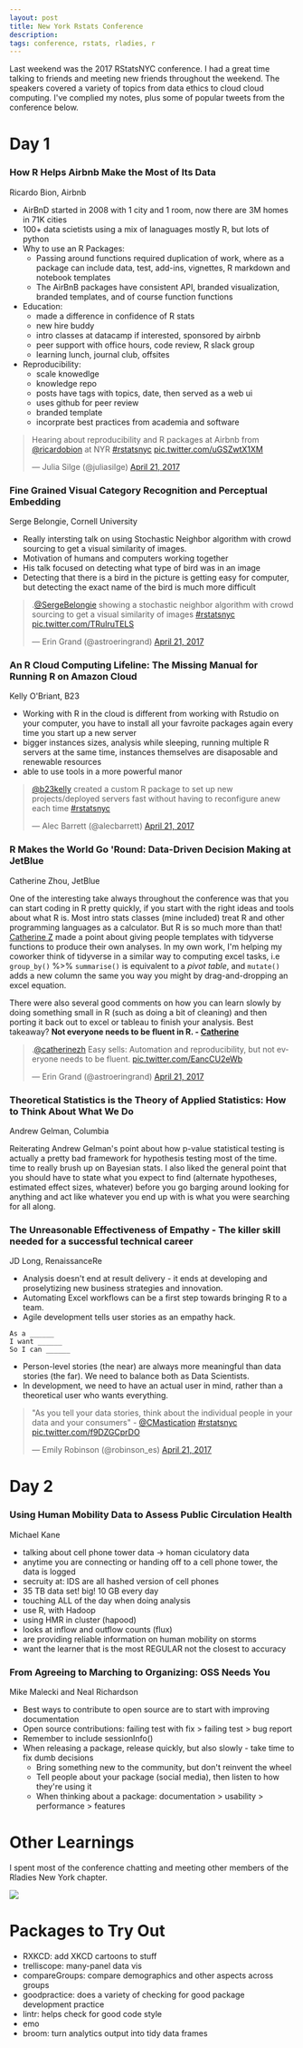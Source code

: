 ```yaml
---
layout: post
title: New York Rstats Conference
description: 
tags: conference, rstats, rladies, r
---
```


Last weekend was the 2017 RStatsNYC conference. I had a great time talking to friends and meeting new friends throughout the weekend. The speakers covered a variety of topics from data ethics to cloud cloud computing. I've complied my notes, plus some of popular tweets from the conference below.

# Day 1

### How R Helps Airbnb Make the Most of Its Data

Ricardo Bion, Airbnb

- AirBnD started in 2008 with 1 city and 1 room, now there are 3M homes in 71K cities
- 100+ data scietists using a mix of lanaguages mostly R, but lots of python
- Why to use an R Packages:
	- Passing around functions required duplication of work, where as a package can include data, test, add-ins, vignettes, R markdown and notebook templates
	- The AirBnB packages have consistent API, branded visualization, branded templates, and of course function functions
- Education:
	- made a difference in confidence of R stats
	- new hire buddy
	- intro classes at datacamp if interested, sponsored by airbnb
	- peer support with office hours, code review, R slack group
	- learning lunch, journal club, offsites
- Reproducibility:
	- scale knowedlge
	- knowledge repo
	- posts have tags with topics, date, then served as a web ui
	- uses github for peer review
	- branded template
	- incorprate best practices from academia and software

<blockquote class="twitter-tweet" data-lang="en"><p lang="en" dir="ltr">Hearing about reproducibility and R packages at Airbnb from <a href="https://twitter.com/ricardobion">@ricardobion</a> at NYR <a href="https://twitter.com/hashtag/rstatsnyc?src=hash">#rstatsnyc</a> <a href="https://t.co/uGSZwtX1XM">pic.twitter.com/uGSZwtX1XM</a></p>&mdash; Julia Silge (@juliasilge) <a href="https://twitter.com/juliasilge/status/855413199344209922">April 21, 2017</a></blockquote>
<script async src="//platform.twitter.com/widgets.js" charset="utf-8"></script>




### Fine Grained Visual Category Recognition and Perceptual Embedding

Serge Belongie, Cornell University

- Really intersting talk on using Stochastic Neighbor algorithm with crowd sourcing to get a visual similarity of images.
- Motivation of humans and computers working together
- His talk focused on detecting what type of bird was in an image
- Detecting that there is a bird in the picture is getting easy for computer, but detecting the exact name of the bird is much more difficult

<blockquote class="twitter-tweet" data-lang="en"><p lang="en" dir="ltr">.<a href="https://twitter.com/SergeBelongie">@SergeBelongie</a> showing a stochastic neighbor algorithm with crowd sourcing to get a visual similarity of images <a href="https://twitter.com/hashtag/rstatsnyc?src=hash">#rstatsnyc</a> <a href="https://t.co/TRuIruTELS">pic.twitter.com/TRuIruTELS</a></p>&mdash; Erin Grand (@astroeringrand) <a href="https://twitter.com/astroeringrand/status/855420509344993282">April 21, 2017</a></blockquote>
<script async src="//platform.twitter.com/widgets.js" charset="utf-8"></script>


### An R Cloud Computing Lifeline: The Missing Manual for Running R on Amazon Cloud

Kelly O'Briant, B23 

- Working with R in the cloud is different from working with Rstudio on your computer, you have to install all your favroite packages again every time you start up a new server
- bigger instances sizes, analysis while sleeping, running multiple R servers at the same time, instances themselves are disaposable and renewable resources
- able to use tools in a more powerful manor

<blockquote class="twitter-tweet" data-lang="en"><p lang="en" dir="ltr"><a href="https://twitter.com/b23kelly">@b23kelly</a> created a custom R package to set up new projects/deployed servers fast without having to reconfigure anew each time <a href="https://twitter.com/hashtag/rstatsnyc?src=hash">#rstatsnyc</a></p>&mdash; Alec Barrett (@alecbarrett) <a href="https://twitter.com/alecbarrett/status/855424336068530180">April 21, 2017</a></blockquote>
<script async src="//platform.twitter.com/widgets.js" charset="utf-8"></script>


### R Makes the World Go 'Round: Data-Driven Decision Making at JetBlue

Catherine Zhou, JetBlue

One of the interesting take always throughout the conference was that you can start coding in R pretty quickly, if you start with the right ideas and tools about what R is. Most intro stats classes (mine included) treat R and other programming languages as a calculator. But R is so much more than that! [Catherine Z](https://twitter.com/catherinezh) made a point about giving people templates with tidyverse functions to produce their own analyses. In my own work, I'm helping my coworker think of tidyverse in a similar way to computing excel tasks, i.e `group_by()`  %>% `summarise()` is equivalent to a *pivot table*, and `mutate()` adds a new column the same you way you might by drag-and-dropping an excel equation.

There were also several good comments on how you can learn slowly by doing something small in R (such as doing a bit of cleaning) and then porting it back out to excel or tableau to finish your analysis. Best takeaway? **Not everyone needs to be fluent in R. - [Catherine](https://twitter.com/catherinezh)** 

<blockquote class="twitter-tweet" data-conversation="none" data-lang="en"><p lang="en" dir="ltr">.<a href="https://twitter.com/catherinezh">@catherinezh</a> Easy sells: Automation and reproducibility, but not everyone needs to be fluent. <a href="https://t.co/EancCU2eWb">pic.twitter.com/EancCU2eWb</a></p>&mdash; Erin Grand (@astroeringrand) <a href="https://twitter.com/astroeringrand/status/855438176269344769">April 21, 2017</a></blockquote>
<script async src="//platform.twitter.com/widgets.js" charset="utf-8"></script>


### Theoretical Statistics is the Theory of Applied Statistics: How to Think About What We Do

Andrew Gelman, Columbia

Reiterating Andrew Gelman's point about how p-value statistical testing is actually a pretty bad framework for hypothesis testing most of the time. time to really brush up on Bayesian stats. I also liked the general point that you should have to state what you expect to find (alternate hypotheses, estimated effect sizes, whatever) before you go barging around looking for anything and act like whatever you end up with is what you were searching for all along.


### The Unreasonable Effectiveness of Empathy - The killer skill needed for a successful technical career

JD Long, RenaissanceRe

* Analysis doesn't end at result delivery - it ends at developing and proselytizing new business strategies and innovation.
* Automating Excel workflows can be a first step towards bringing R to a team.
* Agile development tells user stories as an empathy hack.

```
As a ______
I want ______
So I can ______ 
```

* Person-level stories (the near) are always more meaningful than data stories (the far). We need to balance both as Data Scientists.
* In development, we need to have an actual user in mind, rather than a theoretical user who wants everything.

<blockquote class="twitter-tweet" data-lang="en"><p lang="en" dir="ltr">&quot;As you tell your data stories, think about the individual people in your data and your consumers&quot; - <a href="https://twitter.com/CMastication">@CMastication</a> <a href="https://twitter.com/hashtag/rstatsnyc?src=hash">#rstatsnyc</a> <a href="https://t.co/f9DZGCprDO">pic.twitter.com/f9DZGCprDO</a></p>&mdash; Emily Robinson (@robinson_es) <a href="https://twitter.com/robinson_es/status/855500182586368002">April 21, 2017</a></blockquote>
<script async src="//platform.twitter.com/widgets.js" charset="utf-8"></script>



# Day 2



### Using Human Mobility Data to Assess Public Circulation Health
Michael Kane

- talking about cell phone tower data -> homan ciculatory data
- anytime you are connecting or handing off to a cell phone tower, the data is logged
- secruity at: IDS are all hashed version of cell phones
- 35 TB data set! big! 10 GB every day
- touching ALL of the day when doing analysis
- use R, with Hadoop
- using HMR in cluster (hapood)
- looks at inflow and outflow counts (flux)
- are providing reliable information on human mobility on storms
- want the learner that is the most REGULAR not the closest to accuracy



### From Agreeing to Marching to Organizing: OSS Needs You
Mike Malecki and Neal Richardson

- Best ways to contribute to open source are to start with improving documentation
- Open source contributions: failing test with fix > failing test > bug report
- Remember to include sessionInfo()
- When releasing a package, release quickly, but also slowly - take time to fix dumb decisions
	- Bring something new to the community, but don't reinvent the wheel 
	- Tell people about your package (social media), then listen to how they're using it
	- When thinking about a package: documentation > usability > performance > features


# Other Learnings

I spent most of the conference chatting and meeting other members of the Rladies New York chapter. 


![](https://pbs.twimg.com/media/C-CEwTYXoAAqppX.jpg:large)


# Packages to Try Out

* RXKCD: add XKCD cartoons to stuff
* trelliscope: many-panel data vis
* compareGroups: compare demographics and other aspects across groups
* goodpractice: does a variety of checking for good package development practice
* lintr: helps check for good code style
* emo
* broom: turn analytics output into tidy data frames
